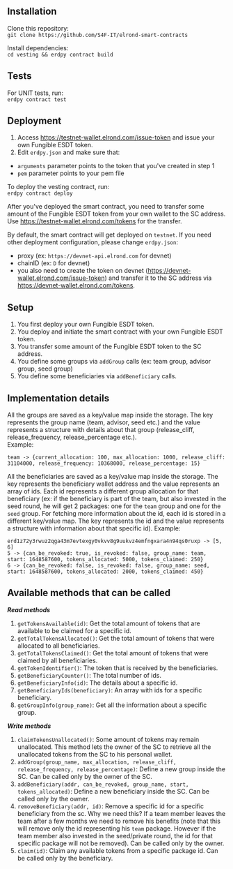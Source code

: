 ## Installation

Clone this repository:  
`git clone https://github.com/S4F-IT/elrond-smart-contracts`

Install dependencies:  
`cd vesting && erdpy contract build`

## Tests

For UNIT tests, run:  
`erdpy contract test`

## Deployment

1. Access https://testnet-wallet.elrond.com/issue-token and issue your own Fungible ESDT token.
2. Edit `erdpy.json` and make sure that:
- `arguments` parameter points to the token that you've created in step 1
- `pem` parameter points to your pem file

To deploy the vesting contract, run:  
`erdpy contract deploy`

After you've deployed the smart contract, you need to transfer some amount of the Fungible ESDT token from your own wallet to the SC address. Use https://testnet-wallet.elrond.com/tokens for the transfer.

By default, the smart contract will get deployed on `testnet`. If you need other deployment configuration, please change `erdpy.json`:
- proxy (ex: `https://devnet-api.elrond.com` for devnet)
- chainID (ex: `D` for devnet)
- you also need to create the token on devnet (https://devnet-wallet.elrond.com/issue-token) and transfer it to the SC address via https://devnet-wallet.elrond.com/tokens.

## Setup

1. You first deploy your own Fungible ESDT token.
2. You deploy and initiate the smart contract with your own Fungible ESDT token.
3. You transfer some amount of the Fungible ESDT token to the SC address.
4. You define some groups via `addGroup` calls (ex: team group, advisor group, seed group)
5. You define some beneficiaries via `addBeneficiary` calls.

## Implementation details

All the groups are saved as a key/value map inside the storage. The key represents the group name (team, advisor, seed etc.) and the value represents a structure with details about that group (release_cliff, release_frequency, release_percentage etc.).  
Example:
```
team -> {current_allocation: 100, max_allocation: 1000, release_cliff: 31104000, release_frequency: 10368000, release_percentage: 15}
```

All the beneficiaries are saved as a key/value map inside the storage. The key represents the beneficiary wallet address and the value represents an array of ids. Each id represents a different group allocation for that beneficiary (ex: if the beneficiary is part of the team, but also invested in the seed round, he will get 2 packages: one for the `team` group and one for the `seed` group. For fetching more information about the id, each id is stored in a different key/value map. The key represents the id and the value represents a structure with information about that specific id).
Example:
```
erd1z72y3rwuz2qga43m7evtexgy0vkvv8g9uukvz4emfngxara4n94qs0ruxp -> [5, 6]
5 -> {can_be_revoked: true, is_revoked: false, group_name: team, start: 1648587600, tokens_allocated: 5000, tokens_claimed: 250}
6 -> {can_be_revoked: false, is_revoked: false, group_name: seed, start: 1648587600, tokens_allocated: 2000, tokens_claimed: 450}
```

## Available methods that can be called

***Read methods***
1) `getTokensAvailable(id)`: Get the total amount of tokens that are available to be claimed for a specific id.
2) `getTotalTokensAllocated()`: Get the total amount of tokens that were allocated to all beneficiaries.
3) `getTotalTokensClaimed()`: Get the total amount of tokens that were claimed by all beneficiaries.
4) `getTokenIdentifier()`: The token that is received by the beneficiaries.
5) `getBeneficiaryCounter()`: The total number of ids.
6) `getBeneficiaryInfo(id)`: The details about a specific id.
7) `getBeneficiaryIds(beneficiary)`: An array with ids for a specific beneficiary.
8) `getGroupInfo(group_name)`: Get all the information about a specific group.

***Write methods***
1) `claimTokensUnallocated()`: Some amount of tokens may remain unallocated. This method lets the owner of the SC to retrieve all the unallocated tokens from the SC to his personal wallet.
2) `addGroup(group_name, max_allocation, release_cliff, release_frequency, release_percentage)`: Define a new group inside the SC. Can be called only by the owner of the SC.
3) `addBeneficiary(addr, can_be_revoked, group_name, start, tokens_allocated)`: Define a new beneficiary inside the SC. Can be called only by the owner.
4) `removeBeneficiary(addr, id)`: Remove a specific id for a specific beneficiary from the sc. Why we need this? If a team member leaves the team after a few months we need to remove his benefits (note that this will remove only the id representing his `team` package. However if the team member also invested in the seed/private round, the id for that specific package will not be removed). Can be called only by the owner.
5) `claim(id)`: Claim any available tokens from a specific package id. Can be called only by the beneficiary.
